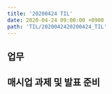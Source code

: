 ```yaml
---
title: '20200424 TIL'
date: 2020-04-24 09:00:00 +0900
path: 'TIL/2020042420200424_TIL'
---
```


## 업무

## 매시업 과제 및 발표 준비
